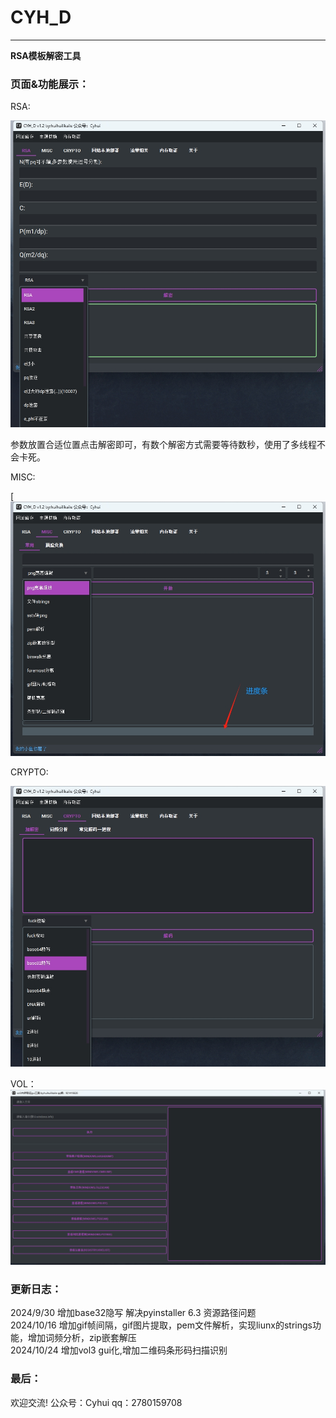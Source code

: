 # CYH_D

------

**RSA模板解密工具**

### 页面&功能展示：

RSA:

![RSA](https://github.com/huihuilikaile/CYH_D/blob/huihui/image/RSA.png)

参数放置合适位置点击解密即可，有数个解密方式需要等待数秒，使用了多线程不会卡死。

MISC:

[![MISC](https://github.com/huihuilikaile/CYH_D/blob/huihui/image/MISC.png)

CRYPTO:

![CRYPTO](https://github.com/huihuilikaile/CYH_D/blob/huihui/image/CRYPTO.png)

VOL：
![VOL](https://github.com/huihuilikaile/CYH_D/blob/huihui/image/vol3.png)


### 更新日志：
2024/9/30 增加base32隐写 解决pyinstaller 6.3 资源路径问题<br>
2024/10/16 增加gif帧间隔，gif图片提取，pem文件解析，实现liunx的strings功能，增加词频分析，zip嵌套解压<br>
2024/10/24 增加vol3 gui化,增加二维码条形码扫描识别

### 最后：

欢迎交流!
公众号：Cyhui
qq：2780159708

